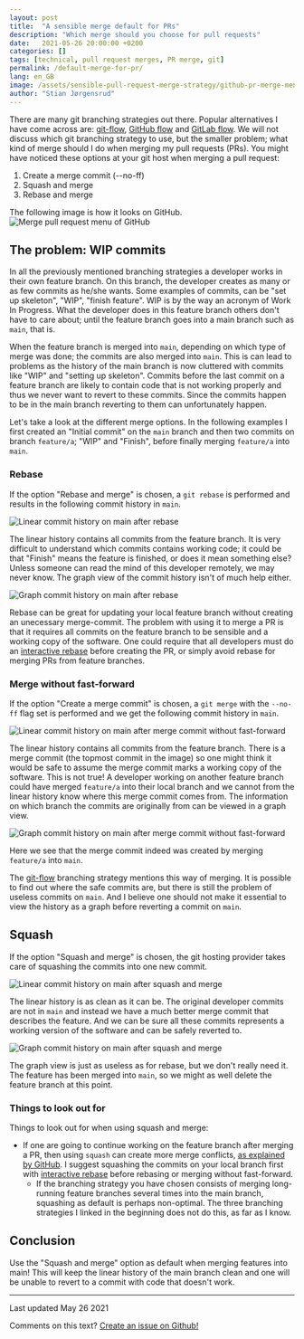 ```yaml
---
layout: post
title:  "A sensible merge default for PRs"
description: "Which merge should you choose for pull requests"
date:   2021-05-26 20:00:00 +0200
categories: []
tags: [technical, pull request merges, PR merge, git]
permalink: /default-merge-for-pr/
lang: en_GB
image: /assets/sensible-pull-request-merge-strategy/github-pr-merge-menu.png
author: "Stian Jørgensrud"
---
```


There are many git branching strategies out there. Popular alternatives I have come across are: [git-flow](https://nvie.com/posts/a-successful-git-branching-model/), [GitHub flow](https://guides.github.com/introduction/flow/) and [GitLab flow](https://docs.gitlab.com/ee/topics/gitlab_flow.html). We will not discuss which git branching strategy to use, but the smaller problem; what kind of merge should I do when merging my pull requests (PRs). You might have noticed these options at your git host when merging a pull request:

1. Create a merge commit (--no-ff)
2. Squash and merge
3. Rebase and merge

The following image is how it looks on GitHub.
![Merge pull request menu of GitHub](../assets/sensible-pull-request-merge-strategy/github-pr-merge-menu.png)

## The problem: WIP commits

In all the previously mentioned branching strategies a developer works in their own feature branch. On this branch, the developer creates as many or as few commits as he/she wants. Some examples of commits, can be "set up skeleton", "WIP", "finish feature". WIP is by the way an acronym of Work In Progress. What the developer does in this feature branch others don't have to care about; until the feature branch goes into a main branch such as `main`, that is.

When the feature branch is merged into `main`, depending on which type of merge was done; the commits are also merged into `main`. This is can lead to problems as the history of the main branch is now cluttered with commits like "WIP" and "setting up skeleton". Commits before the last commit on a feature branch are likely to contain code that is not working properly and thus we never want to revert to these commits. Since the commits happen to be in the main branch reverting to them can unfortunately happen.

Let's take a look at the different merge options. In the following examples I first created an "Initial commit" on the `main` branch and then two commits on branch `feature/a`; "WIP" and "Finish", before finally merging `feature/a` into `main`.

### Rebase

If the option "Rebase and merge" is chosen, a `git rebase` is performed and results in the following commit history in `main`.

![Linear commit history on main after rebase](../assets/sensible-pull-request-merge-strategy/rebase.png)

The linear history contains all commits from the feature branch. It is very difficult to understand which commits contains working code; it could be that "Finish" means the feature is finished, or does it mean something else? Unless someone can read the mind of this developer remotely, we may never know. The graph view of the commit history isn't of much help either.

![Graph commit history on main after rebase](../assets/sensible-pull-request-merge-strategy/rebase-graph.png)

Rebase can be great for updating your local feature branch without creating an unecessary merge-commit. The problem with using it to merge a PR is that it requires all commits on the feature branch to be sensible and a working copy of the software. One could require that all developers must do an [interactive rebase](https://git-scm.com/docs/git-rebase#_interactive_mode) before creating the PR, or simply avoid rebase for merging PRs from feature branches.

### Merge without fast-forward

If the option "Create a merge commit" is chosen, a `git merge` with the `--no-ff` flag set is performed and we get the following commit history in `main`.

![Linear commit history on main after merge commit without fast-forward](../assets/sensible-pull-request-merge-strategy/merge-commit-no-ff.png)

The linear history contains all commits from the feature branch. There is a merge commit (the topmost commit in the image) so one might think it would be safe to assume the merge commit marks a working copy of the software. This is not true! A developer working on another feature branch could have merged `feature/a` into their local branch and we cannot from the linear history know where this merge commit comes from. The information on which branch the commits are originally from can be viewed in a graph view.

![Graph commit history on main after merge commit without fast-forward](../assets/sensible-pull-request-merge-strategy/merge-commit-no-ff-graph.png)

Here we see that the merge commit indeed was created by merging `feature/a` into `main`.

The [git-flow](https://nvie.com/posts/a-successful-git-branching-model/) branching strategy mentions this way of merging. It is possible to find out where the safe commits are, but there is still the problem of useless commits on `main`. And I believe one should not make it essential to view the history as a graph before reverting a commit on `main`.

## Squash

If the option "Squash and merge" is chosen, the git hosting provider takes care of squashing the commits into one new commit.

![Linear commit history on main after squash and merge](../assets/sensible-pull-request-merge-strategy/squash.png)

The linear history is as clean as it can be. The original developer commits are not in `main` and instead we have a much better merge commit that describes the feature. And we can be sure all these commits represents a working version of the software and can be safely reverted to.

![Graph commit history on main after squash and merge](../assets/sensible-pull-request-merge-strategy/squash-graph.png)

The graph view is just as useless as for rebase, but we don't really need it. The feature has been merged into `main`, so we might as well delete the feature branch at this point.

### Things to look out for

Things to look out for when using squash and merge:

- If one are going to continue working on the feature branch after merging a PR, then using `squash` can create more merge conflicts, [as explained by GitHub](https://docs.github.com/en/github/collaborating-with-pull-requests/incorporating-changes-from-a-pull-request/about-pull-request-merges#squashing-and-merging-a-long-running-branch). I suggest squashing the commits on your local branch first with [interactive rebase](https://git-scm.com/docs/git-rebase#_interactive_mode) before rebasing or merging without fast-forward.
  - If the branching strategy you have chosen consists of merging long-running feature branches several times into the main branch, squashing as default is perhaps non-optimal. The three branching strategies I linked in the beginning does not do this, as far as I know.

## Conclusion

Use the "Squash and merge" option as default when merging features into main! This will keep the linear history of the main branch clean and one will be unable to revert to a commit with code that doesn't work.

---
Last updated May 26 2021

Comments on this text? [Create an issue on Github!](https://github.com/Sti2nd/sti2nd.github.io/issues)
